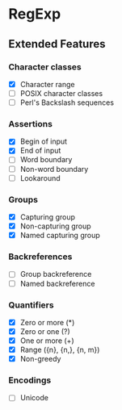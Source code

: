 # RegExp

## Extended Features

### Character classes

- [x] Character range
- [ ] POSIX character classes
- [ ] Perl's Backslash sequences

### Assertions

- [x] Begin of input
- [x] End of input
- [ ] Word boundary
- [ ] Non-word boundary
- [ ] Lookaround

### Groups

- [x] Capturing group
- [x] Non-capturing group
- [x] Named capturing group

### Backreferences

- [ ] Group backreference
- [ ] Named backreference

### Quantifiers

- [x] Zero or more (\*)
- [x] Zero or one (?)
- [x] One or more (+)
- [x] Range ({n}, {n,}, {n, m})
- [x] Non-greedy

### Encodings

- [ ] Unicode